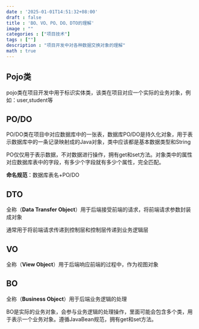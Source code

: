 ```yaml
---
date : '2025-01-01T14:51:32+08:00'
draft : false
title : 'BO、VO、PO、DO、DTO的理解'
image : ""
categories : ["项目技术"]
tags : [""]
description : "项目开发中对各种数据交换对象的理解"
math : true
---
```


## Pojo类

pojo类在项目开发中用于标识实体类，该类在项目对应一个实际的业务对象，例如：user,student等

## PO/DO

PO/DO类在项目中对应数据库中的一张表，数据库PO/DO是持久化对象，用于表示数据库中的一条记录映射成的Java对象，类中应该都是基本数据类型和String

PO仅仅用于表示数据，不对数据进行操作，拥有get和set方法。对象类中的属性对应数据库表中的字段，有多少个字段就有多少个属性，完全匹配。

**命名规范**：数据库表名+PO/DO

## DTO

全称（**Data Transfer Object**）用于后端接受前端的请求，将前端请求参数封装成对象

通常用于将前端请求传递到控制层和控制层传递到业务逻辑层

## VO

全称（**View Object**）用于后端响应前端的过程中，作为视图对象

## BO

全称（**Business Object**）用于后端业务逻辑的处理

BO是实际的业务对象，会参与业务逻辑的处理操作，里面可能会包含多个类，用于表示一个业务对象。遵循JavaBean规范，拥有get和set方法。


